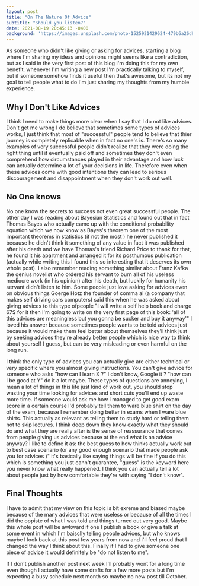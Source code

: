 ```yaml
---
layout: post
title: "On The Nature Of Advice"
subtitle: "Should you listen?"
date: 2021-08-19 20:45:13 -0400
background: 'https://images.unsplash.com/photo-1525921429624-479b6a26d84d?ixlib=rb-1.2.1&ixid=MnwxMjA3fDB8MHxzZWFyY2h8N3x8Y29sbGVnZXxlbnwwfHwwfHw%3D&auto=format&fit=crop&w=500&q=60'
---
```


As someone who didn't like giving or asking for advices, starting a blog where I'm sharing my ideas and opinions might seems like a contradiction, but as I said in the very first post of this blog I'm doing this for my own benefit. whenever I'm writing a new post I'm practically talking to myself, but if someone somehow finds it useful then that's awesome, but its not my goal to tell people what to do I'm just sharing my thoughts from my humble experience.

## Why I Don't Like Advices
I think I need to make things more clear when I say that I do not like advices. Don't get me wrong I do believe that sometimes some types of advices  works, I just think that most of "successful" people tend to believe that thier journey is completely replicable when in fact no one's is. There's so many examples of very successful people didn't realize that they were doing the right thing until it eventually paid off  and sometimes they don't even comprehend how circumstances played in their advantage and how luck can actually determine a lot of your decisions in life. Therefore even when these advices come with good intentions they can lead to serious discouragement and disappointment when they don't work out well. 

## No One knows
No one know the secrets to success not even great successful people. 
The other day I was reading about Bayesian Statistics and found out that in fact Thomas Bayes who actually came up with the conditional probability equation which we now know as Bayes's theorem one of the most important theorems in statistics (if not the most ) he never published it because he didn't think it something of any value in fact it was published after his death and we have Thomas's friend Richard Price to thank for that, he found it his apartment and arranged it for its posthumous publication (actually while writing this I found this so interesting that it deserves its own whole post). I also remember reading something similar about Franz Kafka the genius novelist who ordered his servant to burn all of his useless mediocre work (in his opinion) after his death, but luckily for humanity his servant didn't listen to him. 
Some people  just love asking for advices even on obvious things Goerge Hotz the  founder of comma ai (a company that makes self driving cars computers) said this when he was asked about giving advices to this type ofpeople "I will write a self help book and charge 67$ for it then I'm going to write on the very first page of this book: 'all of this advices are meaningless but you gonna be sucker and buy it anyway'" I loved his answer because sometimes people wants to be told advices just because it would make them feel better about themselves they'll think just by seeking advices they're already better people which is nice way to think about yourself I guess, but can be very misleading or even harmful on the long run. 

I think the only type of advices you can actually give are either technical or very specific where you almost giving instructions. You can't give advice for someone who asks "how can I learn X ?" I don't know, Google it ? "how can I be good at Y" do it a lot maybe. These types of questions are annoying, I mean a lot of things in this life just kind of work out, you should stop wasting your time looking for advices and short cuts you'll end up waste more time. If someone would ask me how i managed to get good exam score in a certain course I'd probably tell them to ware blue shirt on the day of the exam, because I remember doing better in exams when I ware blue shirts. This actually as relevant as telling them to study hard or telling them not to skip lectures. I think deep down they know exactly what they should do and what they are really after is the sense of reassurance that comes from people giving us advices because at the end what is an advice anyway? I like to define it as: the best guess to how thinks actually work out to best case scenario (or any good enough scenario that made people ask you for advices )" it's basically like saying things will be fine if you do this which is something you just cann't guarantee, "guess" is the  keyword here you never know what really happened. I think you can actually tell a lot about people just by how comfortable they're with saying "I don't know". 

## Final Thoughts
I have to admit that my view on this topic is bit exreme and biased maybe because of the many advices that were useless or because of all the times I did the oppiste of what I was told and  things turned out very good. Maybe this whole post will be awkward if one I publish a book or give a talk at some event in which I'm baisclly telling people advices, but who knows maybe I look back at this post few years from now and I'll feel  proud that I changed the way I think about this. 
Finally if I had to give someone one piece of advice it would definitely be "do not listen to me".

If I don't publish another post next week I'll probably wont for a long time even though I actually have some drafts for a few more posts but I'm expecting a busy schedule next month so maybe no new post till October.